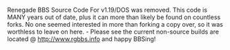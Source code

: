Renegade BBS Source Code For v1.19/DOS was removed.  This code is MANY years out of date, plus it can more than likely be found on countless forks.  No one seemed interested in more than forking a copy over, so it was worthless to leave on here. - Please see the current non-source builds are located @ http://www.rgbbs.info and happy BBSing!
